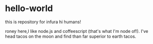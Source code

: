 # hello-world
this is repository for infura 
hi humans!

roney here,I like node.js and coffeescript (that's what I'm node of!).
I've head tacos on the moon and find than far superior to earth tacos.
